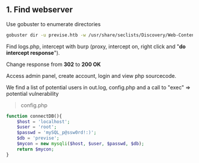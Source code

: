 ## 1. Find webserver

Use gobuster to enumerate directories

```bash
gobuster dir -u previse.htb -w /usr/share/seclists/Discovery/Web-Content/directory-list-2.3-small.txt -x php
```

Find logs.php, intercept with burp (proxy, intercept on, right click and "**do intercept response**").

Change response from **302** to **200 OK**

Access admin panel, create account, login and view php sourcecode.

We find a list of potential users in out.log, config.php and a call to "exec" => potential vulnerability

> config.php

```php
function connectDB(){
    $host = 'localhost';
    $user = 'root';
    $passwd = 'mySQL_p@ssw0rd!:)';
    $db = 'previse';
    $mycon = new mysqli($host, $user, $passwd, $db);
    return $mycon;
}
```

